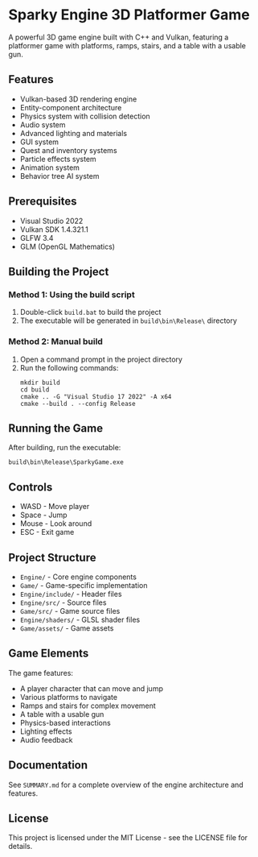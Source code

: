 # Sparky Engine 3D Platformer Game

A powerful 3D game engine built with C++ and Vulkan, featuring a platformer game with platforms, ramps, stairs, and a table with a usable gun.

## Features

- Vulkan-based 3D rendering engine
- Entity-component architecture
- Physics system with collision detection
- Audio system
- Advanced lighting and materials
- GUI system
- Quest and inventory systems
- Particle effects system
- Animation system
- Behavior tree AI system

## Prerequisites

- Visual Studio 2022
- Vulkan SDK 1.4.321.1
- GLFW 3.4
- GLM (OpenGL Mathematics)

## Building the Project

### Method 1: Using the build script

1. Double-click `build.bat` to build the project
2. The executable will be generated in `build\bin\Release\` directory

### Method 2: Manual build

1. Open a command prompt in the project directory
2. Run the following commands:
   ```
   mkdir build
   cd build
   cmake .. -G "Visual Studio 17 2022" -A x64
   cmake --build . --config Release
   ```

## Running the Game

After building, run the executable:
```
build\bin\Release\SparkyGame.exe
```

## Controls

- WASD - Move player
- Space - Jump
- Mouse - Look around
- ESC - Exit game

## Project Structure

- `Engine/` - Core engine components
- `Game/` - Game-specific implementation
- `Engine/include/` - Header files
- `Engine/src/` - Source files
- `Game/src/` - Game source files
- `Engine/shaders/` - GLSL shader files
- `Game/assets/` - Game assets

## Game Elements

The game features:
- A player character that can move and jump
- Various platforms to navigate
- Ramps and stairs for complex movement
- A table with a usable gun
- Physics-based interactions
- Lighting effects
- Audio feedback

## Documentation

See `SUMMARY.md` for a complete overview of the engine architecture and features.

## License

This project is licensed under the MIT License - see the LICENSE file for details.
